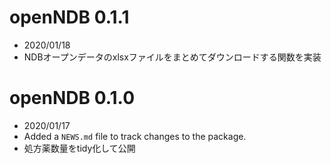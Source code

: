 # openNDB 0.1.1

* 2020/01/18
* NDBオープンデータのxlsxファイルをまとめてダウンロードする関数を実装

# openNDB 0.1.0

* 2020/01/17
* Added a `NEWS.md` file to track changes to the package.
* 処方薬数量をtidy化して公開
